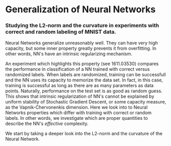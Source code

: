 # Generalization of Neural Networks

### Studying the L2-norm and the curvature in experiments with correct and random labeling of MNIST data.


Neural Networks generalize unreasonably well. They can have very high capacity, but some inner property greatly prevents it from overfitting. In other words, NN's have an intrinsic regularizing mechanism.

An experiment which highlights this property (see 1611.03530) compares the performance in classification of a NN trained with correct versus randomized labels. When labels are randomized, training can be successfull and the NN uses its capacity to memorize the data set. In fact, in this case, training is successful as long as there are as many parameters as data points. Naturally, performance on the test set is as good as random guess. This shows that intrinsic regularization of NN's cannot be explained by uniform stability of Stochastic Gradient Descent, or some capacity measure, as the Vapnik-Chervonenkis dimension. Here we look into to Neural Networks properties which differ with training with correct or random labels. In other words, we investigate which are proper quantities to describe the NN's *effective* complexity.

We  start by taking a deeper look into the L2-norm and the curvature of the Neural Network.
